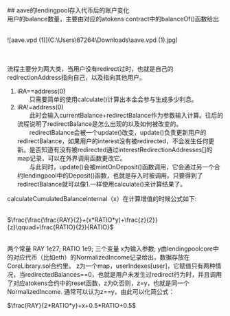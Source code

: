 <head>
    <script src="https://cdn.mathjax.org/mathjax/latest/MathJax.js?config=TeX-AMS-MML_HTMLorMML" type="text/javascript"></script>
    <script type="text/x-mathjax-config">
        MathJax.Hub.Config({
            tex2jax: {
            skipTags: ['script', 'noscript', 'style', 'textarea', 'pre'],
            inlineMath: [['$','$']]
            }
        });
    </script>
</head>
## aave的lendingpool存入代币后的账户变化  



<br/>
用户的balance数量，主要由对应的atokens contract中的balanceOf()函数给出  
<br/>
<br/>

![aave.vpd (1)](C:\Users\87264\Downloads\aave.vpd (1).jpg)

<br/>
<br/>
流程主要分为两大类，当用户没有redirect过时，也就是自己的redirectionAddress指向自己，以及指向其他用户。<br/>

1. iRA==address(0)<br/>
    &emsp;&emsp;只需要简单的使用calculate()计算出本金会参与生成多少利息。<br/>
2. iRA!=address(0)<br/>
    &emsp;&emsp;此时会输入currentBalance+redirectBalance作为参数输入计算。往后的流程说明了redirectBalance是怎么出现的以及如何被改变的。<br/> &emsp;&emsp;redirectBalance会被一个update()改变，update()负责更新用户的redirectBalance，如果用户的interest没有被redirected，不会发生任何更新。是否知道有没有被redirected通过interestRedirectionAddresses[]的map记录，可以在外界调用函数更改它。<br/>
    &emsp;&emsp;与此同时，update()会被mintOnDeposit()函数调用，它会通过另一个合约lendingpool中的Deposit()函数，也就是存入时被调用。只要得到了redirectBalance就可以像1.一样使用calculate()来计算结果了。<br/>

calculateCumulatedBalanceInternal（x）在计算增值的时候公式如下:<br/>

<br/>$\frac{\frac{\frac{RAY}{2}+(x*RATIO*y)+\frac{z}{2}}{z}\qquad+\frac{RATIO}{2}}{RATIO}$<br/>

<br/>
两个常量 RAY 1e27; RATIO 1e9;  
三个变量 x为输入参数;  
y由lendingpoolcore中的对应代币（比如eth）的NormalizedIncome记录给出，数据存放在CoreLibrary.sol合约里。  
z为一个map，userIndexes[user]，它赋值只有两种情况，当redirectedBalances==0，也就是用户未发生过redirect行为时，并且调用了对应atokens合约中的reset函数，z为0;否则，z=y，也就是同一个NormalizedIncome.
通常可以认为z==y，由此可以化简公式：
<br/>

$\frac{RAY}{2*RATIO*y}+x+0.5*RATIO+0.5$
